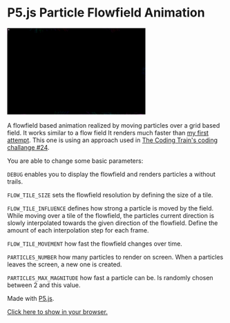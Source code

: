 # P5.js Particle Flowfield Animation

![Flowfield animation demo](demo.gif)

A flowfield based animation realized by moving particles over a grid based field. It works similar to a flow field It renders much faster than [my first attempt](https://github.com/achjaderleon/p5js-pixel-flowfield).
This one is using an approach used in [The Coding Train's coding challange #24](https://www.youtube.com/watch?v=BjoM9oKOAKY).

You are able to change some basic parameters:

`DEBUG` enables you to display the flowfield and renders particles a without trails.

`FLOW_TILE_SIZE` sets the flowfield resolution by defining the size of a tile.

`FLOW_TILE_INFLUENCE` defines how strong a particle is moved by the field. While moving over a tile of the flowfield, the particles current direction is slowly interpolated towards the given direction of the flowfield. Define the amount of each interpolation step for each frame.

`FLOW_TILE_MOVEMENT` how fast the flowfield changes over time.

`PARTICLES_NUMBER` how many particles to render on screen. When a particles leaves the screen, a new one is created.

`PARTICLES_MAX_MAGNITUDE` how fast a particle can be. Is randomly chosen between 2 and this value.

Made with [P5.js](https://p5js.org/).

[Click here to show  in your browser.](https://codepen.io/achjaderleon/pen/wvovgJy)


